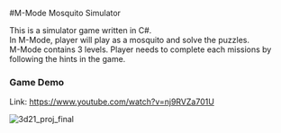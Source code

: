 #M-Mode Mosquito Simulator

This is a simulator game written in C#.
<br>
In M-Mode, player will play as a mosquito and solve the puzzles.
<br>
M-Mode contains 3 levels. Player needs to complete each missions by following the hints in the game. 
<br>
### Game Demo
Link: https://www.youtube.com/watch?v=nj9RVZa701U

![3d21_proj_final](https://user-images.githubusercontent.com/45808441/167261508-0f6e197e-80e7-4975-94de-4e6fbc4ec8e5.png)
